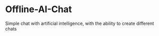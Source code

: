 # Offline-AI-Chat
Simple chat with artificial intelligence, with the ability to create different chats
